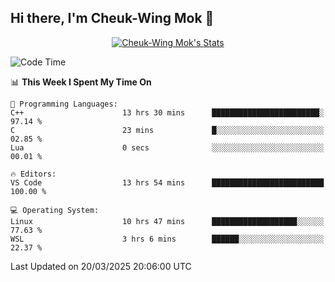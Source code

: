 ## Hi there, I'm Cheuk-Wing Mok 👋

<!--
**mozro0327/mozro0327** is a ✨ _special_ ✨ repository because its `README.md` (this file) appears on your GitHub profile.

Here are some ideas to get you started:

- 🔭 I’m currently working on ...
- 🌱 I’m currently learning ...
- 👯 I’m looking to collaborate on ...
- 🤔 I’m looking for help with ...
- 💬 Ask me about ...
- 📫 How to reach me: ...
- 😄 Pronouns: ...
- ⚡ Fun fact: ...
-->

<p align="center">
  <a href="https://github.com/mozro0327" class="rich-diff-level-one">
    <img src="https://github-readme-stats.vercel.app/api?username=mozro0327&title_color=333&text_color=777" alt="Cheuk-Wing Mok's Stats" >
    <!-- &hide=issues
    <img src="https://github-readme-stats.vercel.app/api?username=mozro0327&hide=issues&title_color=333&text_color=777" alt="Cheuk-Wing Mok's Stats" >
    -->
  </a>
</p>

<!--START_SECTION:waka-->
![Code Time](http://img.shields.io/badge/Code%20Time-3%2C305%20hrs%2031%20mins-blue)

📊 **This Week I Spent My Time On** 

```text
💬 Programming Languages: 
C++                      13 hrs 30 mins      ████████████████████████░   97.14 % 
C                        23 mins             █░░░░░░░░░░░░░░░░░░░░░░░░   02.85 % 
Lua                      0 secs              ░░░░░░░░░░░░░░░░░░░░░░░░░   00.01 % 

🔥 Editors: 
VS Code                  13 hrs 54 mins      █████████████████████████   100.00 % 

💻 Operating System: 
Linux                    10 hrs 47 mins      ███████████████████░░░░░░   77.63 % 
WSL                      3 hrs 6 mins        ██████░░░░░░░░░░░░░░░░░░░   22.37 % 
```


 Last Updated on 20/03/2025 20:06:00 UTC
<!--END_SECTION:waka-->
